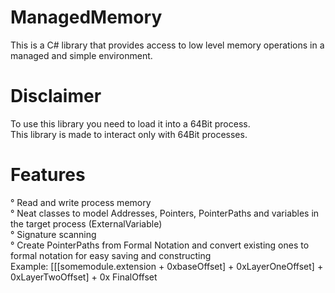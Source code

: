 # ManagedMemory
This is a C# library that provides access to low level memory operations in a managed and simple environment.

# Disclaimer
To use this library you need to load it into a 64Bit process. <br>
This library is made to interact only with 64Bit processes. <br>

# Features
° Read and write process memory <br>
° Neat classes to model Addresses, Pointers, PointerPaths and variables in the target process (ExternalVariable) <br>
° Signature scanning <br>
° Create PointerPaths from Formal Notation and convert existing ones to formal notation for easy saving and constructing <br>
Example: [[[somemodule.extension + 0xbaseOffset] + 0xLayerOneOffset] + 0xLayerTwoOffset] + 0x FinalOffset <br>
